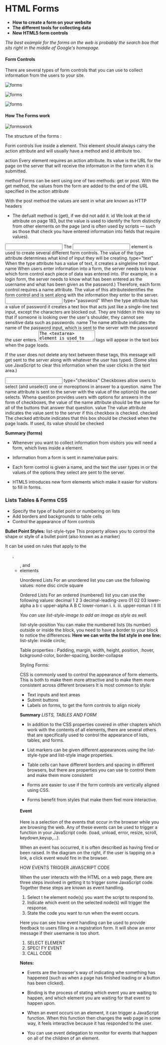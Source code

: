 # HTML Forms 



- **How to create a form on your website**
- **The different tools for collecting data**
- **New HTML5 form controls**

*The best example for the forms on the web is probably the search box that sits right in the middle of Google's homepage.*

#### Form Controls
There are several types of form controls that you can use to collect information from the users to your site.

![forms](img9b.PNG)

![forms](img9.PNG)

![forms](img9a.PNG)

#### How The Forms work 

![formswork](formswork.PNG)


The structure of the forms :

<form>
Form controls live inside a <form> element. This element should always carry the action attribute and will usually have a method and id attribute too.

action
Every <form> element requires an action attribute. Its value is the URL for the page on the server that will receive the information in the form when it is submitted.

method
Forms can be sent using one of two methods: get or post. With the get method, the values from the form are added to the end of the URL specified in the action attribute

With the post method the values are sent in what are known as HTTP headers
- The defualt method is (get), if we did not add it.
id
We look at the id attribute on page 183, but the value is used to identify the form distinctly from other elements on the page (and
is often used by scripts — such as those that check you have entered information into fields that require values).

<input>
The <input> element is used to create several different form controls. The value of the type attribute determines what kind
of input they will be creating. 
type="text"
When the type attribute has a value of text, it creates a singleline text input.
name
When users enter information into a form, the server needs to know which form control each piece of data was entered into. (For example, in a login form, the server needs to know what has been entered as the username and what has been given as the password.) Therefore, each form control requires a name attribute. The value of this attributeidentifies the form control and is sent along with the information they enter to the server.

<input>
type="password"
When the type attribute has a value of password it creates a text box that acts just like a single-line text input, except the characters are blocked out. They are hidden in this way so that if someone is looking over the user's shoulder, they cannot see sensitive data such as passwords.
name
The name attribute indicates the name of the password input, which is sent to the server with the password the user enters.

<textarea>
The <textarea> element is used to create a mutli-line text input. Unlike other input
elements this is not an empty element. It should therefore have
an opening and a closing tag. Any text that appears between the opening <textarea> and
closing </textarea> tags will appear in the text box when the page loads.
If the user does not delete any text between these tags, this
message will get sent to the server along with whatever the user has typed. (Some sites use JavaScript to clear this
information when the user clicks in the text area.)

<input>
type="checkbox"
Checkboxes allow users to select (and unselect) one or moreoptions in answer to a question.
name
The name attribute is sent to the server with the value of the option(s) the user selects. Whena question provides users with options for answers in the form of checkboxes, the value of the name attribute should be the same for all of the buttons that answer that question.
value
The value attribute indicates the value sent to the server if this checkbox is checked. checked The checked attribute indicates that this box should be checked when the page loads. If used, its value should be checked

**Summary (forms)** 
- Whenever you want to collect information from visitors you will need a form, which lives inside a <form> element.

- Information from a form is sent in name/value pairs.

- Each form control is given a name, and the text the user types in or the values of the options they select are sent to the server.

- HTML5 introduces new form elements which make it easier for visitors to fill in forms.

### Lists Tables & Forms CSS

- Specify the type of bullet point or numbering on lists
- Add borders and backgrounds to table cells
-  Control the appearance of form controls

**Bullet Point Styles:**
list-style-type
This property allows you to control the shape or style of a bullet point (also known as a marker)

It can be used on rules that apply to the <ol>, <ul>, and <li> elements

Unordered Lists
For an unordered list you can use the following values:
 none
 disc
 circle
 square

Ordered Lists
For an ordered (numbered) list you can use the following values:
decimal
1 2 3
decimal-leading-zero
01 02 03
lower-alpha
a b c
upper-alpha
A B C
lower-roman
i. ii. iii.
upper-roman
I II III


*You can use list-style-image to add an image as style as well.*

list-style-position
You can make the numbered lists (its number) outside or inside the block, you need to have a border to your block to notice the differences.
**Here we can write the list style in one line:**
list-style: inside circle;

Table properties :
Padding, margin, width, height, position, :hover, bckground-color, border-spacing, border-collapse

Styling Forms: 

CSS is commonly used to control the appearance of form elements. This is both to make them more attractive and to make them more consistent across different browsers It is most common to style:
- Text inputs and text areas
- Submit buttons
- Labels on forms, to get the form controls to align nicely

**Summary**
*LISTS, TABLES AND FORM*

- In addition to the CSS properties covered in other chapters which work with the contents of all elements, there are several others that are specifically used to control the appearance of lists, tables, and forms.

- List markers can be given different appearances using the list-style-type and list-style image properties.

- Table cells can have different borders and spacing in different browsers, but there are properties you can use to control them and make them more consistent

- Forms are easier to use if the form controls are vertically aligned using CSS.

- Forms benefit from styles that make them feel more interactive.



#### Event

Here is a selection of the events that occur in the browser while you are browsing the web. Any of these events can be used to trigger a function in your JavaScript code. 
(load, unload, error, resize, scroll, keydown,keyup,...).

When an event has occurred, it is often described as having fired or been raised. In the diagram on the right, if the user is tapping on a link, a click event would fire in the browser. 

HOW EVENTS TRIGGER JAVASCRIPT CODE 

When the user interacts with the HTML on a web page, there are three steps involved in getting it to trigger some JavaScript code.
Together these steps are known as event handling. 

1. Select t he element node(s) you want the script to respond to.
2. Indicate which event on the selected node(s) will trigger the response.
3. State the code you want to run when the event occurs.  

Here you can see how event handling can be used to provide feedback to users filling in a registration form. It will show an error message if their username is too short. 

1. SELECT ELEMENT 
2. SPEC! FY EVENT 
3. CALL CODE 

**Notes:**
- Events are the browser's way of indicating whe something has happened (such as when a page has finished loading or a button has been clicked). 

- Binding is the process of stating which event you are waiting to happen, and which element you are waiting for that event to happen upon. 

- When an event occurs on an element, it can trigger a JavaScript function. When this function then changes the web page in some way, it feels interactive because it has responded to the user. 

- You can use event delegation to monitor for events that happen on all of the children of an element. 




